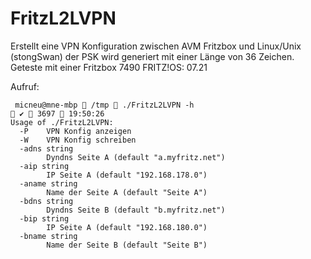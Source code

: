 # FritzL2LVPN
Erstellt eine VPN Konfiguration zwischen AVM Fritzbox und Linux/Unix (stongSwan)
der PSK wird generiert mit einer Länge von 36 Zeichen.
Geteste mit einer Fritzbox 7490 FRITZ!OS: 07.21

Aufruf:
```
 micneu@mne-mbp  /tmp  ./FritzL2LVPN -h                                                        ✔  3697  19:50:26
Usage of ./FritzL2LVPN:
  -P	VPN Konfig anzeigen
  -W	VPN Konfig schreiben
  -adns string
    	Dyndns Seite A (default "a.myfritz.net")
  -aip string
    	IP Seite A (default "192.168.178.0")
  -aname string
    	Name der Seite A (default "Seite A")
  -bdns string
    	Dyndns Seite B (default "b.myfritz.net")
  -bip string
    	IP Seite A (default "192.168.180.0")
  -bname string
    	Name der Seite B (default "Seite B")



